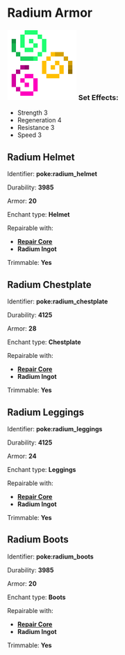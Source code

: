 # Radium Armor

### <img src="https://github.com/ItsMePok/PFE/blob/wikiAssets/MiscIcons/effect_particles.png?raw=true" alt="" data-size="line"> Set Effects:

* Strength 3
* Regeneration 4
* Resistance 3
* Speed 3

## Radium Helmet

Identifier: **poke:radium\_helmet**

Durability: **3985**

Armor: **20**

Enchant type: **Helmet**

Repairable with:

* [**Repair Core**](https://pfewiki.gitbook.io/home/items/cores/repair-core)
* **Radium Ingot**

Trimmable: **Yes**

## Radium Chestplate

Identifier: **poke:radium\_chestplate**

Durability: **4125**

Armor: **28**

Enchant type: **Chestplate**

Repairable with:

* [**Repair Core**](https://pfewiki.gitbook.io/home/items/cores/repair-core)
* **Radium Ingot**

Trimmable: **Yes**

## Radium Leggings

Identifier: **poke:radium\_leggings**

Durability: **4125**

Armor: **24**

Enchant type: **Leggings**

Repairable with:

* [**Repair Core**](https://pfewiki.gitbook.io/home/items/cores/repair-core)
* **Radium Ingot**

Trimmable: **Yes**

## Radium Boots

Identifier: **poke:radium\_boots**

Durability: **3985**

Armor: **20**

Enchant type: **Boots**

Repairable with:

* [**Repair Core**](https://pfewiki.gitbook.io/home/items/cores/repair-core)
* **Radium Ingot**

Trimmable: **Yes**
